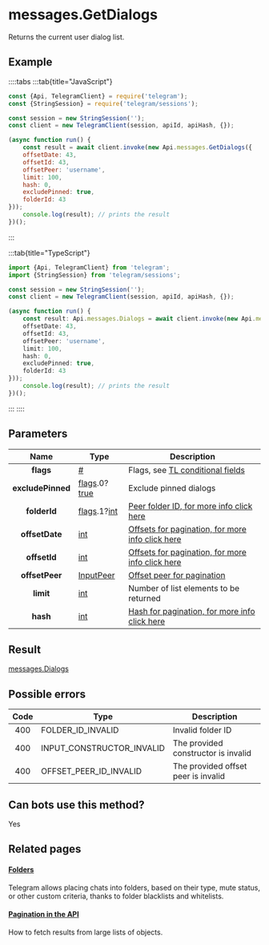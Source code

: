# messages.GetDialogs

Returns the current user dialog list.



## Example

::::tabs
:::tab{title="JavaScript"}
```js
const {Api, TelegramClient} = require('telegram');
const {StringSession} = require('telegram/sessions');

const session = new StringSession('');
const client = new TelegramClient(session, apiId, apiHash, {});

(async function run() {
    const result = await client.invoke(new Api.messages.GetDialogs({
    offsetDate: 43,
    offsetId: 43,
    offsetPeer: 'username',
    limit: 100,
    hash: 0,
    excludePinned: true,
    folderId: 43
}));
    console.log(result); // prints the result
})();
```
:::

:::tab{title="TypeScript"}
```ts
import {Api, TelegramClient} from 'telegram';
import {StringSession} from 'telegram/sessions';

const session = new StringSession('');
const client = new TelegramClient(session, apiId, apiHash, {});

(async function run() {
    const result: Api.messages.Dialogs = await client.invoke(new Api.messages.GetDialogs({
    offsetDate: 43,
    offsetId: 43,
    offsetPeer: 'username',
    limit: 100,
    hash: 0,
    excludePinned: true,
    folderId: 43
}));
    console.log(result); // prints the result
})();
```
:::
::::



## Parameters

| Name | Type | Description |
| :--: | ---- | ----------- |
| **flags** | [#](https://core.telegram.org/type/%23) | Flags, see [TL conditional fields](https://core.telegram.org/mtproto/TL-combinators#conditional-fields) 
| **excludePinned** | [flags](https://core.telegram.org/mtproto/TL-combinators#conditional-fields).0?[true](https://core.telegram.org/constructor/true) | Exclude pinned dialogs 
| **folderId** | [flags](https://core.telegram.org/mtproto/TL-combinators#conditional-fields).1?[int](https://core.telegram.org/type/int) | [Peer folder ID, for more info click here](https://core.telegram.org/api/folders#peer-folders) 
| **offsetDate** | [int](https://core.telegram.org/type/int) | [Offsets for pagination, for more info click here](https://core.telegram.org/api/offsets) 
| **offsetId** | [int](https://core.telegram.org/type/int) | [Offsets for pagination, for more info click here](https://core.telegram.org/api/offsets) 
| **offsetPeer** | [InputPeer](https://core.telegram.org/type/InputPeer) | [Offset peer for pagination](https://core.telegram.org/api/offsets) 
| **limit** | [int](https://core.telegram.org/type/int) | Number of list elements to be returned 
| **hash** | [int](https://core.telegram.org/type/int) | [Hash for pagination, for more info click here](https://core.telegram.org/api/offsets#hash-generation) 


## Result

[messages.Dialogs](https://core.telegram.org/type/messages.Dialogs)



## Possible errors

| Code | Type | Description |
| :--: | ---- | ----------- |
| 400 | FOLDER\_ID\_INVALID | Invalid folder ID 
| 400 | INPUT\_CONSTRUCTOR\_INVALID | The provided constructor is invalid 
| 400 | OFFSET\_PEER\_ID\_INVALID | The provided offset peer is invalid 


## Can bots use this method?

Yes

## Related pages

#### [Folders](https://core.telegram.org/api/folders)

Telegram allows placing chats into folders, based on their type, mute status, or other custom criteria, thanks to folder blacklists and whitelists.



#### [Pagination in the API](https://core.telegram.org/api/offsets)

How to fetch results from large lists of objects.




